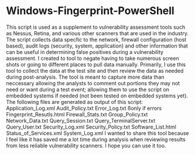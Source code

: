# Windows-Fingerprint-PowerShell
This script is used as a supplement to vulnerability assessment tools such as Nessus, Retina, and various other scanners that are used in the industry.  The script collects data specfic to the network, firewall configuration (host based), audit logs (security, system, application) and other information that can be useful in determining false positives during a vulnerability assessment.   I created to tool to negate having to take numerous screen shots or going to different places to pull data manually. Primarily, I use this tool to collect the data at the test site and then review the data as needed during post-analysis. The tool is meant to capture more data than neccessary allowing the analysts to comment out portions they may not need or want during a test event; allowing them to use the script on embedded systems if needed (not been tested on embedded systems yet).   The following files are generated as output of this script:  Application_Log.xml Audit_Policy.txt Error_Log.txt ßonly if errors Fingerprint_Resutls.html Firewall_Stats.txt Group_Policy.txt Network_Data.txt Query_Session.txt Query_TerminalServer.txt Query_User.txt Security_Log.xml Security_Policy.txt Software_List.html Status_of_Services.xml System_Log.xml I wanted to share this tool because I feel like it has saved me a lot time during analysis when reviewing results from less reliable vulnerability scanners. I hope you can use it too. 
